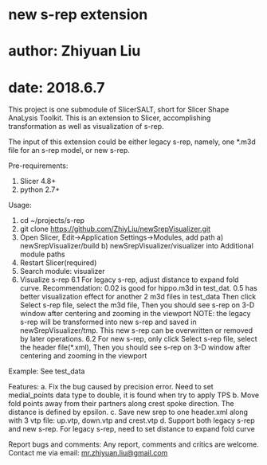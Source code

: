 # new s-rep extension
# author: Zhiyuan Liu
# date: 2018.6.7

This project is one submodule of SlicerSALT, short for Slicer Shape AnaLysis Toolkit.
This is an extension to Slicer, accomplishing transformation as well as visualization of s-rep.

The input of this extension could be either legacy s-rep, namely, one *.m3d file for an s-rep model, or new s-rep.

Pre-requirements:
1. Slicer 4.8+
2. python 2.7+

Usage:
1. cd ~/projects/s-rep
2. git clone https://github.com/ZhiyLiu/newSrepVisualizer.git
3. Open Slicer, Edit->Application Settings->Modules, add path a) newSrepVisualizer/build b) newSrepVisualizer/visualizer into Additional module paths
4. Restart Slicer(required)
5. Search module: visualizer
6. Visualize s-rep
6.1 For legacy s-rep, adjust distance to expand fold curve. Recommendation: 0.02 is good for hippo.m3d in test_dat. 0.5 has better visualization effect for another 2 m3d files in test_data
    Then click Select s-rep file, select the m3d file, Then you should see s-rep on 3-D window after centering and zooming in the viewport
    NOTE: the legacy s-rep will be transformed into new s-rep and saved in newSrepVisualizer/tmp. This new s-rep can be overwritten or removed by later operations.
6.2 For new s-rep, only click Select s-rep file, select the header file(*.xml), Then you should see s-rep on 3-D window after centering and zooming in the viewport
    
Example:
See test_data

Features:
a. Fix the bug caused by precision error. Need to set medial_points data type to double, it is found when try to apply TPS 
b. Move fold points away from their partners along crest spoke direction. The distance is defined by epsilon.
c. Save new srep to one header.xml along with 3 vtp file: up.vtp, down.vtp and crest.vtp
d. Support both legacy s-rep and new s-rep. For legacy s-rep, need to set distance to expand fold curve

Report bugs and comments:
Any report, comments and critics are welcome. Contact me via email: mr.zhiyuan.liu@gmail.com
